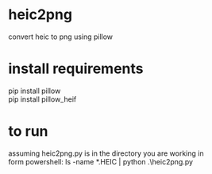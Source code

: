 # heic2png
convert heic to png using pillow

# install requirements
pip install pillow  
pip install pillow_heif  

# to run  
assuming heic2png.py is in the directory you are working in  
form powershell: ls -name *.HEIC | python .\heic2png.py  
